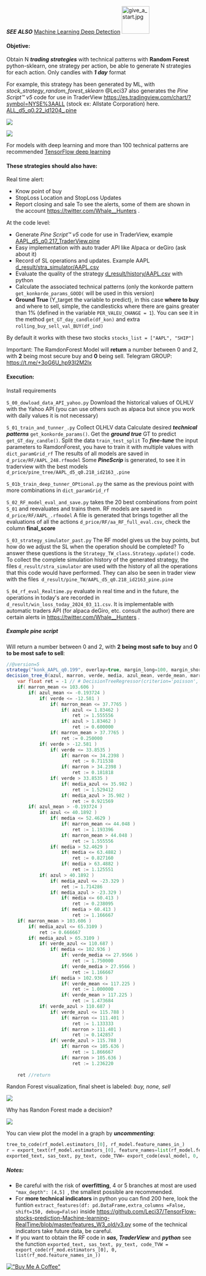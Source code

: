  _**SEE ALSO**_ [Machine Learning Deep Detection](https://github.com/Leci37/TensorFlow-stocks-prediction-Machine-learning-RealTime) <img src="https://raw.githubusercontent.com/Leci37/Strategy-stock-Random-Forest-ML-sklearn-TraderView/main/img/give_a_start-RB.png" alt="give_a_start.jpg" width="72" />  



 #### Objetive:

Obtain N **_trading strategies_** with technical patterns with **Random Forest** python-sklearn, one strategy per action, be able to generate N strategies for each action.
Only candles with **_1 day_** format

For example, this strategy has been generated by ML, with *stock\_strategy\_random\_forest\_sklearn* @Leci37 also generates the _Pine Script™ v5_ code for use in TraderView https://es.tradingview.com/chart/?symbol=NYSE%3AALL (stock ex: Allstate Corporation) here.
[ALL_d5_q0.22_id1204_.pine](ALL_d5_q0.22_id1204_.pine) 

![](img/Aspose.Words.cdac2baa-0579-4770-926f-94fa4c27ba11.001.png)

![](img/Aspose.Words.cdac2baa-0579-4770-926f-94fa4c27ba11.002.png)

For models with deep learning and more than 100 technical patterns are recommended [TensorFlow deep learning](https://github.com/Leci37/TensorFlow-stocks-prediction-Machine-learning-RealTime)

#### These strategies should also have:
Real time alert:

- Know point of buy
- StopLoss Location and StopLoss Updates
- Report closing and sale
  To see the alerts, some of them are shown in the account <https://twitter.com/Whale__Hunters> .

At the code level:

- Generate _Pine Script™ v5_ code for use in TraderView, example [AAPL_d5_q0.217_TraderView.pine](AAPL_d5_q0.217_TraderView.pine) 
- Easy implementation with auto trader API like Alpaca or deGiro (ask about it)
- Record of SL operations and updates. Example AAPL [d_result/stra_simulator/AAPL.csv](d_result/stra_simulator/AAPL.csv)
- Evaluate the quality of the strategy [d_result/history/AAPL.csv](d_result/history/AAPL.csv) with python
- Calculate the associated technical patterns (only the konkorde pattern `get_konkorde_params_GOOD(` will be used in this version)
- **Ground True** (Y_target the variable to predict), in this case **where to buy** and where to sell, simple, the candlesticks where there are gains greater than 1% (defined in the variable `PER_VALEU_CHANGE = 1`). You can see it in the method `get_GT_day_candle(df_kon)` and extra `rolling_buy_sell_val_BUY(df_ind)`


By default it works with these two stocks `stocks_list = ["AAPL", "SHIP"] `

Important: The RamdonForest Model will **return** a number between 0 and 2, with **2** being most secure buy and **0** being sell.
Telegram GROUP: https://t.me/+3oG6U_hp93I2M2Ix 

#### Execution:

Install requirements

`S_00_dowload_data_API_yahoo.py` Download the historical values of OLHLV with the Yahoo API (you can use others such as alpaca but since you work with daily values it is not necessary)

`S_01_train_and_tunner_.py`
Collect OLHLV data
Calculate desired **_technical patterns_** `get_konkorde_params()`.
Get the _**ground true**_ GT to predict `get_GT_day_candle()`.
Split the data `train_test_split`
To _**fine-tune**_ the input parameters to RamdonForest, you have to train it with multiple values with `dict_paramGrid_rf`
The results of all models are saved in `d_price/RF/AAPL_248.rfmodel` 
Some **_PineScrip_** is generated, to see it in traderview with the best models `d_price/pine_tree/AAPL_d5_q0.218_id2163_.pine`

`S_01b_train_deep_tunner_OPtional.py` the same as the previous point with more combinations in `dict_paramGrid_rf`

`S_02_RF_model_eval_and_save.py` takes the 20 best combinations from point `S_01` and reevaluates and trains them. RF models are saved in `d_price/RF/AAPL_.rfmodel`
A file is generated that brings together all the evaluations of all the actions `d_price/RF/aa_RF_full_eval.csv`, check the column **final\_score**

`S_03_strategy_simulator_past.py` The RF model gives us the buy points, but how do we adjust the SL when the operation should be completed? To answer these questions is the `Strategy_TW_class.Strategy.update()` code.
To collect the complete simulation history of the generated strategy, the files `d_result/stra_simulator` are used with the history of all the operations that this code would have performed. They can also be seen in trader view with the files` d_result/pine_TW/AAPL_d5_q0.218_id2163_pine.pine`

`S_04_rf_eval_Realtime.py` evaluate in real time and in the future, the operations in today's are recorded in `d_result/win_loss_today_2024_03_11.csv`. It is implementable with automatic traders API (for alpaca deGiro, etc. consult the author) there are certain alerts in <https://twitter.com/Whale__Hunters> .


##### Example pine script
Will return a number between 0 and 2, with **2 being most safe to buy** and **0 to be most safe to sell**:
```java
//@version=5
strategy("konk_AAPL_q0.199", overlay=true, margin_long=100, margin_short=100, pyramiding=5)
decision_tree_0(azul, marron, verde, media, azul_mean, verde_mean, marron_mean, verde_azul, verde_media, media_azul) =>
	var float ret = -1 // # DecisionTreeRegressor(criterion='poisson', max_depth=5, max_features=0.7,
	if( marron_mean <= 103.606 )
		if( azul_mean <= -0.193724 )
			if( verde <= -12.581 )
				if( marron_mean <= 37.7765 )
					if( azul <= 1.83462 )
						ret := 1.555556
					if( azul > 1.83462 )
						ret := 0.600000
				if( marron_mean > 37.7765 )
					ret := 0.250000
			if( verde > -12.581 )
				if( verde <= 33.8535 )
					if( marron <= 34.2398 )
						ret := 0.711538
					if( marron > 34.2398 )
						ret := 0.181818
				if( verde > 33.8535 )
					if( media_azul <= 35.982 )
						ret := 1.529412
					if( media_azul > 35.982 )
						ret := 0.921569
		if( azul_mean > -0.193724 )
			if( azul <= 40.1892 )
				if( media <= 52.4629 )
					if( marron_mean <= 44.048 )
						ret := 1.193396
					if( marron_mean > 44.048 )
						ret := 1.555556
				if( media > 52.4629 )
					if( media <= 63.4882 )
						ret := 0.827160
					if( media > 63.4882 )
						ret := 1.125551
			if( azul > 40.1892 )
				if( media_azul <= -23.329 )
					ret := 1.714286
				if( media_azul > -23.329 )
					if( media <= 60.413 )
						ret := 0.238095
					if( media > 60.413 )
						ret := 1.166667
	if( marron_mean > 103.606 )
		if( media_azul <= 65.3109 )
			ret := 0.666667
		if( media_azul > 65.3109 )
			if( verde_azul <= 110.687 )
				if( media <= 102.936 )
					if( verde_media <= 27.9566 )
						ret := 1.750000
					if( verde_media > 27.9566 )
						ret := 1.166667
				if( media > 102.936 )
					if( verde_mean <= 117.225 )
						ret := 1.000000
					if( verde_mean > 117.225 )
						ret := 1.473684
			if( verde_azul > 110.687 )
				if( verde_azul <= 115.788 )
					if( marron <= 111.401 )
						ret := 1.133333
					if( marron > 111.401 )
						ret := 0.142857
				if( verde_azul > 115.788 )
					if( marron <= 105.636 )
						ret := 1.866667
					if( marron > 105.636 )
						ret := 1.236220
	
    ret //return
```

Randon Forest visualization, final sheet is labeled: _buy, none, sell_

![](img/Aspose.Words.cdac2baa-0579-4770-926f-94fa4c27ba11.004.jpeg)


Why has Randon Forest made a decision?

![](img/Aspose.Words.cdac2baa-0579-4770-926f-94fa4c27ba11.003.jpeg)


You can view plot the model in a graph by **_uncommenting_**:
```python 
tree_to_code(rf_model.estimators_[0], rf_model.feature_names_in_)
r = export_text(rf_model.estimators_[0], feature_names=list(rf_model.feature_names_in_))
exported_text, sas_text, py_text, code_TVW= export_code(eval_model, 0, list(rf_model.feature_names_in_))
 ```

##### Notes:

- Be careful with the risk of **overfitting**, 4 or 5 branches at most are used `"max_depth": [4,5] `, the smallest possible are recommended.
- For **more technical indicators** in python you can find 200 here, look the funtion `extract_features(df: pd.DataFrame,extra_columns =False,  shift=150, debug=False)` inside https://github.com/Leci37/TensorFlow-stocks-prediction-Machine-learning-RealTime/blob/master/features_W3_old/v3.py some of the technical indicators take future data, be careful. 
- If you want to obtain the RF code in _**sas, TraderView**_ and _**python**_ see the function `exported_text, sas_text, py_text, code_TVW = export_code(rf_mod.estimators_[0], 0, list(rf_mod.feature_names_in_))`

[!["Buy Me A Coffee"](https://www.buymeacoffee.com/assets/img/custom_images/orange_img.png)](https://www.buymeacoffee.com/leci37)


